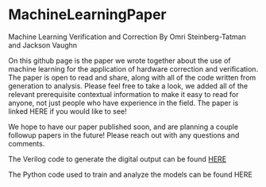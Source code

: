 # MachineLearningPaper
Machine Learning Verification and Correction
By Omri Steinberg-Tatman and Jackson Vaughn

On this github page is the paper we wrote together about the use of machine learning for the application of hardware correction and verification.
The paper is open to read and share, along with all of the code written from generation to analysis. Please feel free to take a look, we added all of the relevant prerequisite contextual information to make it easy to read for anyone, not just people who have experience in the field. The paper is linked HERE if you would like to see!

We hope to have our paper published soon, and are planning a couple followup papers in the future! 
Please reach out with any questions and comments.

The Verilog code to generate the digital output can be found [HERE](https://github.com/wzardomri/MachineLearningPaper/tree/main/Python_code)

The Python code used to train and analyze the models can be found HERE

